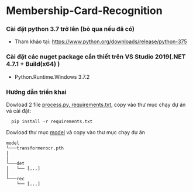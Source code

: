 # Membership-Card-Recognition
### Cài đặt python 3.7 trở lên (bỏ qua nếu đã có)
* Tham khảo tại: https://www.python.org/downloads/release/python-375
### Cài đặt các nuget package cần thiết trên VS Studio 2019(.NET 4.7.1 + Build(x64) )
* Python.Runtime.Windows 3.7.2

### Hướng dẫn triển khai
Dowload 2 file [process.py, requirements.txt](https://drive.google.com/drive/folders/1Gj5Ld-v0hId4DaRrTcEX8_g1h5XspKWa?usp=sharing), copy vào thư mục chạy dự án và cài đặt:
```
  pip install -r requirements.txt
```
Dowload thư mục [model](https://drive.google.com/drive/folders/1Gj5Ld-v0hId4DaRrTcEX8_g1h5XspKWa?usp=sharing) và copy vào thư mục chạy dự án
```
model
└───transformerocr.pth
|
│   
└───det
│   └── [...]
│   
└───rec
    └── [...]
```

